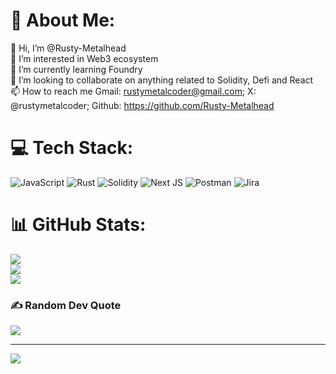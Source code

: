 # 💫 About Me:
👋 Hi, I’m @Rusty-Metalhead<br>👀 I’m interested in Web3 ecosystem<br>🌱 I’m currently learning Foundry<br>💞️ I’m looking to collaborate on anything related to Solidity, Defi and React<br>📫 How to reach me Gmail: rustymetalcoder@gmail.com; X: @rustymetalcoder; Github: https://github.com/Rusty-Metalhead

 

# 💻 Tech Stack:
![JavaScript](https://img.shields.io/badge/javascript-%23323330.svg?style=for-the-badge&logo=javascript&logoColor=%23F7DF1E) ![Rust](https://img.shields.io/badge/rust-%23000000.svg?style=for-the-badge&logo=rust&logoColor=white) ![Solidity](https://img.shields.io/badge/Solidity-%23363636.svg?style=for-the-badge&logo=solidity&logoColor=white) ![Next JS](https://img.shields.io/badge/Next-black?style=for-the-badge&logo=next.js&logoColor=white) ![Postman](https://img.shields.io/badge/Postman-FF6C37?style=for-the-badge&logo=postman&logoColor=white) ![Jira](https://img.shields.io/badge/jira-%230A0FFF.svg?style=for-the-badge&logo=jira&logoColor=white)
# 📊 GitHub Stats:
![](https://github-readme-stats.vercel.app/api?username=Rusty-Metalhead&theme=gotham&hide_border=false&include_all_commits=true&count_private=false)<br/>
![](https://github-readme-streak-stats.herokuapp.com/?user=Rusty-Metalhead&theme=gotham&hide_border=false)<br/>
![](https://github-readme-stats.vercel.app/api/top-langs/?username=Rusty-Metalhead&theme=gotham&hide_border=false&include_all_commits=true&count_private=false&layout=compact)

### ✍️ Random Dev Quote
![](https://quotes-github-readme.vercel.app/api?type=horizontal&theme=radical)

---
[![](https://visitcount.itsvg.in/api?id=Rusty-Metalhead&icon=0&color=0)](https://visitcount.itsvg.in)

<!-- Proudly created with GPRM ( https://gprm.itsvg.in ) -->
